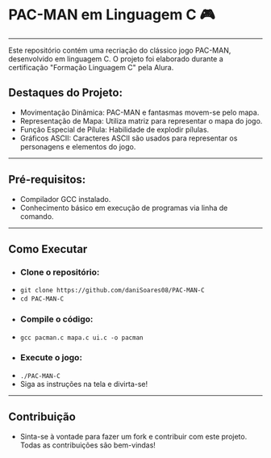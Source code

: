 # PAC-MAN em Linguagem C 🎮
--- 
Este repositório contém uma recriação do clássico jogo PAC-MAN, desenvolvido em linguagem C. O projeto foi elaborado durante a certificação "Formação Linguagem C" pela Alura.

## Destaques do Projeto:
 - Movimentação Dinâmica: PAC-MAN e fantasmas movem-se pelo mapa.
 - Representação de Mapa: Utiliza matriz para representar o mapa do jogo.
 - Função Especial de Pílula: Habilidade de explodir pílulas.
 - Gráficos ASCII: Caracteres ASCII são usados para representar os personagens e elementos do jogo.
---
## Pré-requisitos:
 - Compilador GCC instalado.
 - Conhecimento básico em execução de programas via linha de comando.
 --- 
## Como Executar
 - ### Clone o repositório:
 - ``git clone https://github.com/daniSoares08/PAC-MAN-C``
 - ``cd PAC-MAN-C``
 - ### Compile o código:
 - ``gcc pacman.c mapa.c ui.c -o pacman``
 - ### Execute o jogo:
 - ``./PAC-MAN-C``
 - Siga as instruções na tela e divirta-se!
---
## Contribuição
 - Sinta-se à vontade para fazer um fork e contribuir com este projeto. Todas as contribuições são bem-vindas!
